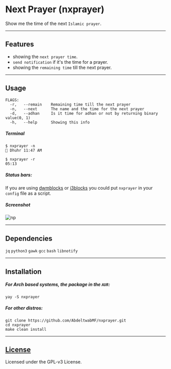 # Next Prayer (nxprayer)

Show me the time of the next `Islamic prayer`.

---

## Features
- showing the `next prayer time`.
- `send notification` if it's the time for a prayer.
- showing the `remaining time` till the next prayer.

---

## Usage

```
FLAGS:
  -r,	--remain	Remaining time till the next prayer
  -n,	--next		The name and the time for the next prayer
  -d,	--adhan		Is it time for adhan or not by returning binary value(0, 1)
  -h,	--help		Showing this info
```

##### Terminal

```
$ nxprayer -n
🕌 Dhuhr 11:47 AM

$ nxprayer -r
05:13
```


##### Status bars:
If you are using [dwmblocks](https://github.com/torrinfail/dwmblocks) or [i3blocks](https://github.com/vivien/i3blocks) you could put `nxprayer` in your `config` file as a script.


##### Screenshot

![np](np.png)

---

## Dependencies

`jq` `python3` `gawk` `gcc` `bash` `libnotify`

---

## Installation

##### For Arch based systems, the package in the `AUR`:

```
yay -S nxprayer
```

##### For other distros:

```
git clone https://github.com/AbdeltwabMF/nxprayer.git
cd nxprayer
make clean install
```

---

## [License](LICENSE)

Licensed under the GPL-v3 License.
